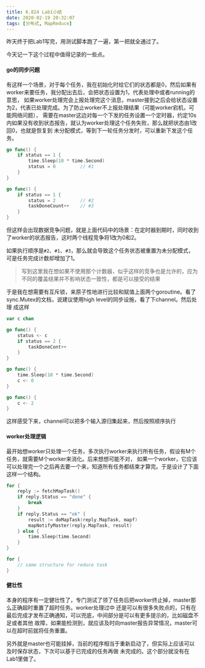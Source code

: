 ```yaml
---
title: 6.824 Lab1小结
date: 2020-02-19 20:32:07
tags: [分布式, MapReduce]
---
```


昨天终于把Lab1写完，用测试脚本跑了一遍，第一把就全通过了。

今天记一下这个过程中值得记录的一些点。

#### go的同步问题

有这样一个场景，对于每个任务，我在初始化时给它们的状态都是0，然后如果有worker来要任务，我分配出去后，会把状态设置为1，代表处理中或者running的意思，
如果worker处理完会上报处理完这个消息，master接到之后会给状态设置为2，代表已处理完成。为了防止worker不上报处理结果（可能worker宕机，可能网络问题），
需要在master这边对每一个下发的任务设置一个定时器，约定10s内如果没有收到状态报告，就认为worker处理这个任务失败，那么就把状态由1改回0，也就是恢复到
未分配模式，等到下一轮任务分发时，可以重新下发这个任务。


```go
go func() {
    if status == 1 {
        time.Sleep(10 * time.Second)
        status = 0         // #1
    }
}

go func() {
    if status == 1 {
        status = 2         // #2
        taskDoneCount++    // #3
    }
}
```

但这样会出现数据竞争问题，就是上面代码中的场景：在定时器到期时，同时收到了worker的状态报告，这时两个线程竞争将1改为0和2。

如果执行顺序是`#2`、`#1`、`#3`，那么就会导致这个任务状态被重置为未分配模式，可是任务完成计数却增加了1。

> 写到这里我在想如果不使用那个计数器，似乎这样的竞争也是允许的，应为不同的覆盖结果并不影响状态一致性，都是可以接受的结果

于是我在想需要有互斥锁，来原子性地进行比较和赋值上面两个goroutine。看了sync.Mutex的文档，说建议使用high level的同步设施，看了下channel。然后处理
成这样

```go
var c chan

go func() {
    status <- c
    if status == 2 {
        taskDoneCont++
    }
}

go func() {
    time.Sleep(10 * time.Second)
    c <- 0
}

go func() {
    c <- 2
}
```

这样感受下来，channel可以把多个输入源归集起来，然后按照顺序执行


#### worker处理逻辑

最开始想worker只处理一个任务，多次执行worker来执行所有任务，假设有M个任务，就需要M个worker来消化。后来想想可能不对，
如果一个worker，它应该可以处理完一个之后再去要一个来，知道所有任务都结束才算完。于是设计了下面这样一个结构。

```go
for {
    reply := fetchMapTask()
    if reply.Status == "done" {
        break
    }
    if reply.Status == "ok" {
        result := doMapTask(reply.MapTask, mapf)
        mapNotifyMaster(reply.MapTask, result)
    } else {
        time.Sleep(time.Second)
    }
}

for {
    // same structure for reduce task
}
```

#### 健壮性

本身的程序有一定健壮性了，专门测试了领了任务后把worker终止掉，master那么正确超时重置了超时任务。worker处理过中
还是可以有很多失败点的，只有在最后完成才发布正确通知，可以兜底，中间部分是可以有更多提示的，比如磁盘不足或者其他
故障，如果能检测到，就应该及时向master报告异常情况，master可以在超时前就将任务重置。

另外就是master也可能挂掉，当前的程序相当于重新启动了，但实际上应该可以及时保存状态，下次可以基于已完成的任务再做
未完成的。这个部分就没有在Lab1里做了。
